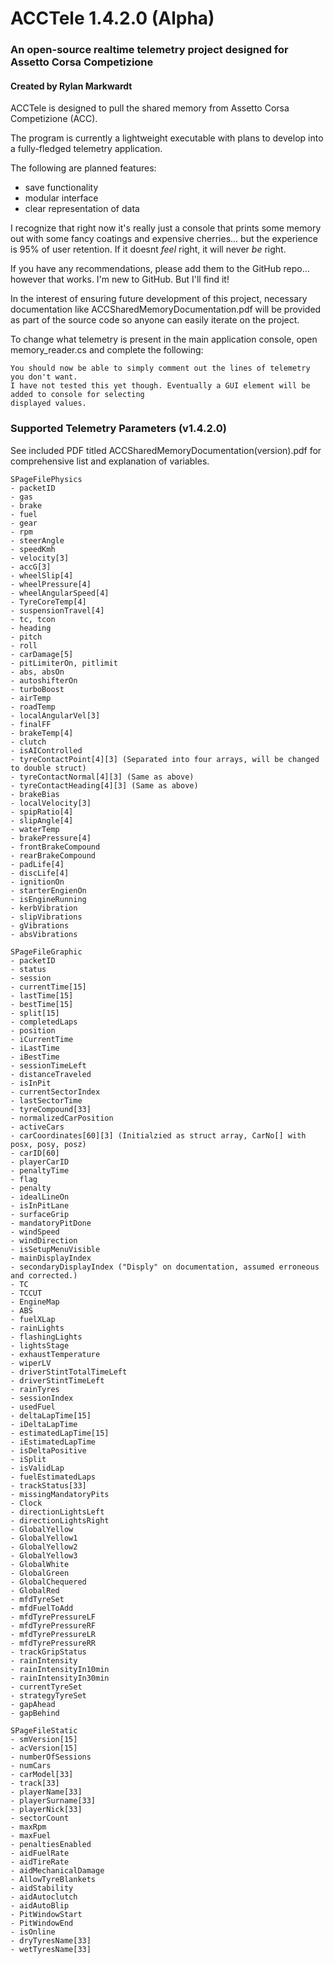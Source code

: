 # ACCTele 1.4.2.0 (Alpha)
### An open-source realtime telemetry project designed for Assetto Corsa Competizione
#### Created by Rylan Markwardt


ACCTele is designed to pull the shared memory from Assetto Corsa Competizione (ACC).

The program is currently a lightweight executable with plans to develop into a fully-fledged telemetry application.

The following are planned features:
 - save functionality
 - modular interface
 - clear representation of data

I recognize that right now it's really just a console that prints some memory out with some fancy coatings and expensive cherries... but the experience is 95% of user retention. If it doesnt *feel* right, it will never *be* right.

If you have any recommendations, please add them to the GitHub repo... however that works. I'm new to GitHub. But I'll find it!

In the interest of ensuring future development of this project, necessary documentation like ACCSharedMemoryDocumentation.pdf will be provided as part of the source code so anyone can easily iterate on the project.

To change what telemetry is present in the main application console, open memory_reader.cs
and complete the following:

	You should now be able to simply comment out the lines of telemetry you don't want.
	I have not tested this yet though. Eventually a GUI element will be added to console for selecting
	displayed values.

	
### Supported Telemetry Parameters (v1.4.2.0)
See included PDF titled ACCSharedMemoryDocumentation(version).pdf for comprehensive list and explanation of variables.

	SPageFilePhysics
	- packetID
	- gas
	- brake
	- fuel
	- gear
	- rpm
	- steerAngle
	- speedKmh
	- velocity[3]
	- accG[3]
	- wheelSlip[4]
	- wheelPressure[4]
	- wheelAngularSpeed[4]
	- TyreCoreTemp[4]
	- suspensionTravel[4]
	- tc, tcon
	- heading
	- pitch
	- roll
	- carDamage[5]
	- pitLimiterOn, pitlimit
	- abs, absOn
	- autoshifterOn
	- turboBoost
	- airTemp
	- roadTemp
	- localAngularVel[3]
	- finalFF
	- brakeTemp[4]
	- clutch
	- isAIControlled
	- tyreContactPoint[4][3] (Separated into four arrays, will be changed to double struct)
	- tyreContactNormal[4][3] (Same as above)
	- tyreContactHeading[4][3] (Same as above)
	- brakeBias
	- localVelocity[3]
	- spipRatio[4]
	- slipAngle[4]
	- waterTemp
	- brakePressure[4]
	- frontBrakeCompound
	- rearBrakeCompound
	- padLife[4]
	- discLife[4]
	- ignitionOn
	- starterEngienOn
	- isEngineRunning
	- kerbVibration
	- slipVibrations
	- gVibrations
	- absVibrations

	SPageFileGraphic
	- packetID
	- status
	- session
	- currentTime[15]
	- lastTime[15]
	- bestTime[15]
	- split[15]
	- completedLaps
	- position
	- iCurrentTime
	- iLastTime
	- iBestTime
	- sessionTimeLeft
	- distanceTraveled
	- isInPit
	- currentSectorIndex
	- lastSectorTime
	- tyreCompound[33]
	- normalizedCarPosition
	- activeCars
	- carCoordinates[60][3] (Initialzied as struct array, CarNo[] with posx, posy, posz)
	- carID[60]
	- playerCarID
	- penaltyTime
	- flag
	- penalty
	- idealLineOn
	- isInPitLane
	- surfaceGrip
	- mandatoryPitDone
	- windSpeed
	- windDirection
	- isSetupMenuVisible
	- mainDisplayIndex
	- secondaryDisplayIndex ("Disply" on documentation, assumed erroneous and corrected.)
	- TC
	- TCCUT
	- EngineMap
	- ABS
	- fuelXLap
	- rainLights
	- flashingLights
	- lightsStage
	- exhaustTemperature
	- wiperLV
	- driverStintTotalTimeLeft
	- driverStintTimeLeft
	- rainTyres
	- sessionIndex
	- usedFuel
	- deltaLapTime[15]
	- iDeltaLapTime
	- estimatedLapTime[15]
	- iEstimatedLapTime
	- isDeltaPositive
	- iSplit
	- isValidLap
	- fuelEstimatedLaps
	- trackStatus[33]
	- missingMandatoryPits
	- Clock
	- directionLightsLeft
	- directionLightsRight
	- GlobalYellow
	- GlobalYellow1
	- GlobalYellow2
	- GlobalYellow3
	- GlobalWhite
	- GlobalGreen
	- GlobalChequered
	- GlobalRed
	- mfdTyreSet
	- mfdFuelToAdd
	- mfdTyrePressureLF
	- mfdTyrePressureRF
	- mfdTyrePressureLR
	- mfdTyrePressureRR
	- trackGripStatus
	- rainIntensity
	- rainIntensityIn10min
	- rainIntensityIn30min
	- currentTyreSet
	- strategyTyreSet
	- gapAhead
	- gapBehind

	SPageFileStatic
	- smVersion[15]
	- acVersion[15]
	- numberOfSessions
	- numCars
	- carModel[33]
	- track[33]
	- playerName[33]
	- playerSurname[33]
	- playerNick[33]
	- sectorCount
	- maxRpm
	- maxFuel
	- penaltiesEnabled
	- aidFuelRate
	- aidTireRate
	- aidMechanicalDamage
	- AllowTyreBlankets
	- aidStability
	- aidAutoclutch
	- aidAutoBlip
	- PitWindowStart
	- PitWindowEnd
	- isOnline
	- dryTyresName[33]
	- wetTyresName[33]